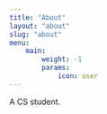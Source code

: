 ```yaml
---
title: "About"
layout: "about"
slug: "about"
menu:
    main:
        weight: -1
        params: 
            icon: user
---
```


A CS student.

